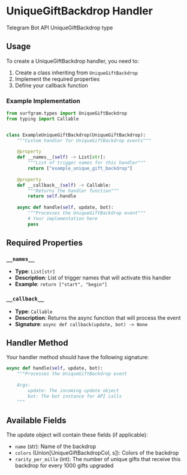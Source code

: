 # UniqueGiftBackdrop Handler

Telegram Bot API UniqueGiftBackdrop type

## Usage

To create a UniqueGiftBackdrop handler, you need to:

1. Create a class inheriting from `UniqueGiftBackdrop`
2. Implement the required properties
3. Define your callback function

### Example Implementation

```python
from surfgram.types import UniqueGiftBackdrop
from typing import Callable


class ExampleUniqueGiftBackdrop(UniqueGiftBackdrop):
    """Custom handler for UniqueGiftBackdrop events"""
    
    @property
    def __names__(self) -> List[str]:
        """List of trigger names for this handler"""
        return ["example_unique_gift_backdrop"]
    
    @property
    def __callback__(self) -> Callable:
        """Returns the handler function"""
        return self.handle
    
    async def handle(self, update, bot):
        """Processes the UniqueGiftBackdrop event"""
        # Your implementation here
        pass
```

## Required Properties

### `__names__`
- **Type**: `List[str]`
- **Description**: List of trigger names that will activate this handler
- **Example**: `return ["start", "begin"]`

### `__callback__`
- **Type**: `Callable`
- **Description**: Returns the async function that will process the event
- **Signature**: `async def callback(update, bot) -> None`

## Handler Method

Your handler method should have the following signature:

```python
async def handle(self, update, bot):
    """Processes the UniqueGiftBackdrop event
    
    Args:
        update: The incoming update object
        bot: The bot instance for API calls
    """
```

## Available Fields

The update object will contain these fields (if applicable):

- `name` (str): Name of the backdrop
- `colors` (Union[UniqueGiftBackdropCol, s]): Colors of the backdrop
- `rarity_per_mille` (int): The number of unique gifts that receive this backdrop for every 1000 gifts upgraded
